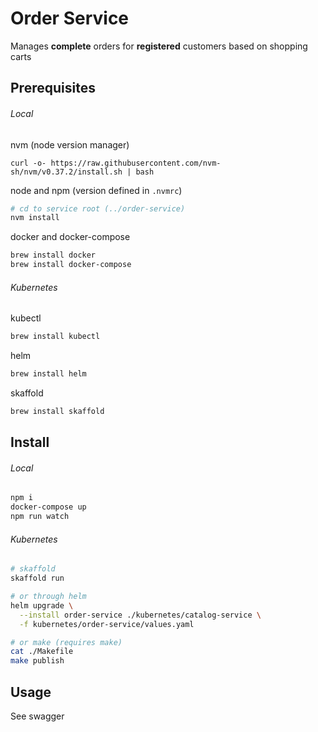 # Order Service
Manages **complete** orders for **registered** customers based on shopping carts

## Prerequisites
###### Local
nvm (node version manager)
```
curl -o- https://raw.githubusercontent.com/nvm-sh/nvm/v0.37.2/install.sh | bash
```
node and npm (version defined in `.nvmrc`)
```sh
# cd to service root (../order-service)
nvm install
```
docker and docker-compose
```sh
brew install docker
brew install docker-compose
```

###### Kubernetes
kubectl
```sh
brew install kubectl
```
helm
```sh
brew install helm
```
skaffold
```sh
brew install skaffold
```

## Install
###### Local
```sh
npm i
docker-compose up
npm run watch
```

###### Kubernetes
```sh
# skaffold
skaffold run

# or through helm
helm upgrade \
  --install order-service ./kubernetes/catalog-service \
  -f kubernetes/order-service/values.yaml

# or make (requires make)
cat ./Makefile
make publish
```

## Usage
See swagger
